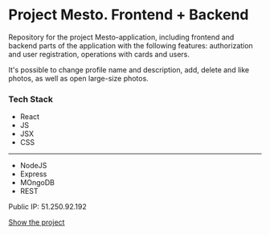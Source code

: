 # Project Mesto. Frontend + Backend

Repository for the project Mesto-application, including frontend and backend parts of the application with the following features: authorization and user registration, operations with cards and users. 

It's possible to change profile name and description, add, delete and like photos, as well as open large-size photos.

### Tech Stack

* React
* JS
* JSX
* CSS
------
* NodeJS
* Express
* MOngoDB
* REST
  
Public IP: 51.250.92.192

[Show the project](https://mesto.om.nomoredomains.xyz/)